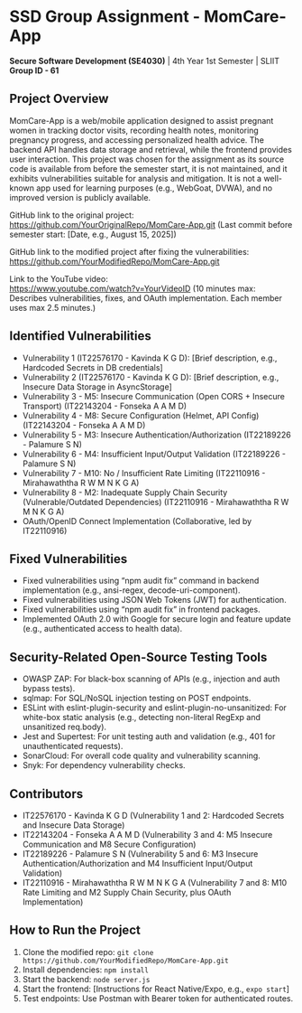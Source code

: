# SSD Group Assignment - MomCare-App

**Secure Software Development (SE4030)** | 4th Year 1st Semester | SLIIT  
**Group ID - 61**

## Project Overview
MomCare-App is a web/mobile application designed to assist pregnant women in tracking doctor visits, recording health notes, monitoring pregnancy progress, and accessing personalized health advice. The backend API handles data storage and retrieval, while the frontend provides user interaction. This project was chosen for the assignment as its source code is available from before the semester start, it is not maintained, and it exhibits vulnerabilities suitable for analysis and mitigation. It is not a well-known app used for learning purposes (e.g., WebGoat, DVWA), and no improved version is publicly available.

GitHub link to the original project:  
https://github.com/YourOriginalRepo/MomCare-App.git (Last commit before semester start: [Date, e.g., August 15, 2025])

GitHub link to the modified project after fixing the vulnerabilities:  
https://github.com/YourModifiedRepo/MomCare-App.git

Link to the YouTube video:  
https://www.youtube.com/watch?v=YourVideoID (10 minutes max: Describes vulnerabilities, fixes, and OAuth implementation. Each member uses max 2.5 minutes.)

## Identified Vulnerabilities
- Vulnerability 1 (IT22576170 - Kavinda K G D): [Brief description, e.g., Hardcoded Secrets in DB credentials]
- Vulnerability 2 (IT22576170 - Kavinda K G D): [Brief description, e.g., Insecure Data Storage in AsyncStorage]
- Vulnerability 3 - M5: Insecure Communication (Open CORS + Insecure Transport) (IT22143204 - Fonseka A A M D)
- Vulnerability 4 - M8: Secure Configuration (Helmet, API Config) (IT22143204 - Fonseka A A M D)
- Vulnerability 5 - M3: Insecure Authentication/Authorization (IT22189226 - Palamure S N)
- Vulnerability 6 - M4: Insufficient Input/Output Validation (IT22189226 - Palamure S N)
- Vulnerability 7 - M10: No / Insufficient Rate Limiting (IT22110916 - Mirahawaththa R W M N K G A)
- Vulnerability 8 - M2: Inadequate Supply Chain Security (Vulnerable/Outdated Dependencies) (IT22110916 - Mirahawaththa R W M N K G A)
- OAuth/OpenID Connect Implementation (Collaborative, led by IT22110916)

## Fixed Vulnerabilities
- Fixed vulnerabilities using “npm audit fix” command in backend implementation (e.g., ansi-regex, decode-uri-component).
- Fixed vulnerabilities using JSON Web Tokens (JWT) for authentication.
- Fixed vulnerabilities using “npm audit fix” in frontend packages.
- Implemented OAuth 2.0 with Google for secure login and feature update (e.g., authenticated access to health data).

## Security-Related Open-Source Testing Tools
- OWASP ZAP: For black-box scanning of APIs (e.g., injection and auth bypass tests).
- sqlmap: For SQL/NoSQL injection testing on POST endpoints.
- ESLint with eslint-plugin-security and eslint-plugin-no-unsanitized: For white-box static analysis (e.g., detecting non-literal RegExp and unsanitized req.body).
- Jest and Supertest: For unit testing auth and validation (e.g., 401 for unauthenticated requests).
- SonarCloud: For overall code quality and vulnerability scanning.
- Snyk: For dependency vulnerability checks.

## Contributors
- IT22576170 - Kavinda K G D (Vulnerability 1 and 2: Hardcoded Secrets and Insecure Data Storage)
- IT22143204 - Fonseka A A M D (Vulnerability 3 and 4: M5 Insecure Communication and M8 Secure Configuration)
- IT22189226 - Palamure S N (Vulnerability 5 and 6: M3 Insecure Authentication/Authorization and M4 Insufficient Input/Output Validation)
- IT22110916 - Mirahawaththa R W M N K G A (Vulnerability 7 and 8: M10 Rate Limiting and M2 Supply Chain Security, plus OAuth Implementation)

## How to Run the Project
1. Clone the modified repo: `git clone https://github.com/YourModifiedRepo/MomCare-App.git`
2. Install dependencies: `npm install`
3. Start the backend: `node server.js`
4. Start the frontend: [Instructions for React Native/Expo, e.g., `expo start`]
5. Test endpoints: Use Postman with Bearer token for authenticated routes.

